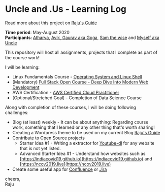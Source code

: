 # Uncle and .Us - Learning Log
Read more about this project on [Raju's Guide](https://raju.guide/index.php/2020/05/01/uncle-and-us-experiment-in-learning-together/)

**Time period**: May-August 2020  
**Participants**: [Atharva](https://atharva.uncleand.us), [Avik](https://avik.uncleand.us),[ Gaurav aka Goga](https://gaurav.uncleand.us), [Sam the wise](https://sam.uncleand.us) and [Myself aka Uncle](https://raju.guide)

This repository will host all assignments, projects that I complete as part of the course work!

I will be learning:
* Linux Fundamentals Course - [Operating System and Linux Shell](https://courses.pikuma.com/courses/linux-tutorial-bash-shell-script)
* (Mandatory) [Full Stack Open Course - Deep Dive Into Modern Web Development](https://fullstackopen.com/en/)
* AWS Certification - [AWS Certified Cloud Practitioner](https://aws.amazon.com/certification/certified-cloud-practitioner/)
* (Optional/Stretched Goal) - Completion of Data Science Course

Along with completion of these courses, I will be doing following challenges:
* Blog (at least) weekly - It can be about anything: Regarding course work, something that I learned or any other thing that's worth sharing!
* Creating a Wordpress theme to be used on my current Blog [Raju's Guide](https://raju.guide)
* Contribute to Open Source projects
  * Starter Idea #1 - Writing a extractor for [Youtube-dl](https://github.com/ytdl-org/youtube-dl) for any website that is not yet listed.
  * Advanced Starter Idea #1 - Understand how websites such as [https://indiacovid19.github.io](https://indiacovid19.github.io) and [https://ncov2019.live](https://ncov2019.live)
* Create some useful app for [Confluence](https://atlassian.com/software/confluence) or [Jira](https://atlassian.com/software/jira)

cheers,  
Raju
